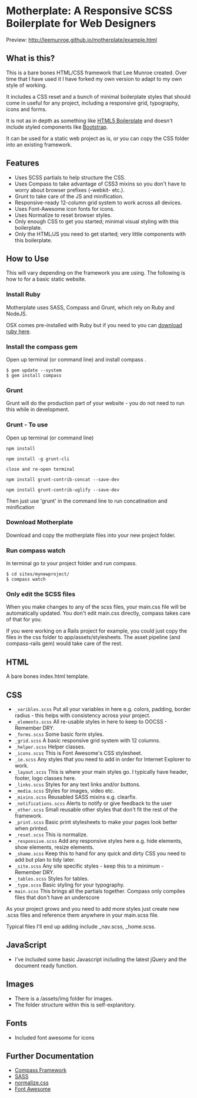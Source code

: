 # Motherplate: A Responsive SCSS Boilerplate for Web Designers

Preview: http://leemunroe.github.io/motherplate/example.html

## What is this?
This is a bare bones HTML/CSS framework that Lee Munroe created. Over time that I have used it I have forked my own version to adapt to my own style of working.

It includes a CSS reset and a bunch of minimal boilerplate styles that should come in useful for any project, including a responsive grid, typography, icons and forms.

It is not as in depth as something like <a href="http://html5boilerplate.com/">HTML5 Boilerplate</a> and doesn't include styled components like <a href="http://twitter.github.io/bootstrap/">Bootstrap</a>.

It can be used for a static web project as is, or you can copy the CSS folder into an existing framework.

## Features
* Uses SCSS partials to help structure the CSS.
* Uses Compass to take advantage of CSS3 mixins so you don't have to worry about browser prefixes (-webkit- etc.).
* Grunt to take care of the JS and minification.
* Responsive-ready 12-column grid system to work across all devices.
* Uses Font-Awesome icon fonts for icons.
* Uses Normalize to reset browser styles.
* Only enough CSS to get you started; minimal visual styling with this boilerplate.
* Only the HTML/JS you need to get started; very little components with this boilerplate.

## How to Use
This will vary depending on the framework you are using. The following is how to for a basic static website.

### Install Ruby
Motherplate uses SASS, Compass and Grunt, which rely on Ruby and NodeJS.

OSX comes pre-installed with Ruby but if you need to you can <a href="http://www.ruby-lang.org/en/downloads/">download ruby here</a>.

### Install the compass gem
Open up terminal (or command line) and install compass .
```
$ gem update --system
$ gem install compass
```

### Grunt

Grunt will do the production part of your website - you do not need to run this while in development.

### Grunt - To use

Open up terminal (or command line)
```
npm install

npm install -g grunt-cli

close and re-open terminal

npm install grunt-contrib-concat --save-dev

npm install grunt-contrib-uglify --save-dev
```
Then just use 'grunt' in the command line to run concatination and minification


### Download Motherplate
Download and copy the motherplate files into your new project folder.

### Run compass watch
In terminal go to your project folder and run compass.
```
$ cd sites/mynewproject/
$ compass watch
```

### Only edit the SCSS files
When you make changes to any of the scss files, your main.css file will be automatically updated.
You don't edit main.css directly, compass takes care of that for you.

If you were working on a Rails project for example, you could just copy the files in the css folder to app/assets/stylesheets. The asset pipeline (and compass-rails gem) would take care of the rest.

## HTML
A bare bones index.html template.

## CSS
* `_varibles.scss` Put all your variables in here e.g. colors, padding, border radius - this helps with consistency across your project.
* `_elements.scss` All re-usable styles in here to keep to OOCSS - Remember DRY.
* `_forms.scss` Some basic form styles.
* `_grid.scss` A basic responsive grid system with 12 columns.
* `_helper.scss` Helper classes.
* `_icons.scss` This is Font Awesome's CSS stylesheet.
* `_ie.scss` Any styles that you need to add in order for Internet Explorer to work.
* `_layout.scss` This is where your main styles go. I typically have header, footer, logo classes here.
* `_links.scss` Styles for any text links and/or buttons.
* `_media.scss` Styles for images, video etc.
* `_mixins.scss` Reusabled SASS mixins e.g. clearfix.
* `_notifications.scss` Alerts to notify or give feedback to the user
* `_other.scss` Small reusable other styles that don't fit the rest of the framework.
* `_print.scss` Basic print stylesheets to make your pages look better when printed.
* `_reset.scss` This is normalize.
* `_responsive.scss` Add any responsive styles here e.g. hide elements, show elements, resize elements.
* `_shame.scss` Keep this to hand for any quick and dirty CSS you need to add but plan to tidy later.
* `_site.scss` Any site specific styles - keep this to a minimum - Remember DRY.
* `_tables.scss` Styles for tables.
* `_type.scss` Basic styling for your typography.
* `main.scss` This brings all the partials together. Compass only compiles files that don't have an underscore

As your project grows and you need to add more styles just create new .scss files and reference them anywhere in your main.scss file.

Typical files I'll end up adding include _nav.scss, _home.scss.

## JavaScript ##
* I've included some basic Javascript including the latest jQuery and the document ready function.

## Images ##
* There is a /assets/img folder for images.
* The folder structure within this is self-explanitory.

## Fonts ##
* Included font awesome for icons

## Further Documentation ##
* <a href="http://compass-style.org/">Compass Framework</a>
* <a href="http://sass-lang.com/">SASS</a>
* <a href="http://necolas.github.com/normalize.css/">normalize.css</a>
* <a href="http://fontawesome.io/">Font Awesome</a>
